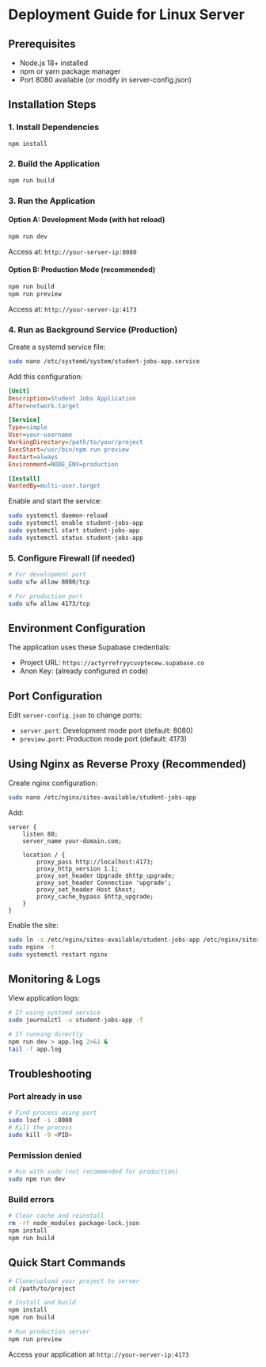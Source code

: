 # Deployment Guide for Linux Server

## Prerequisites
- Node.js 18+ installed
- npm or yarn package manager
- Port 8080 available (or modify in server-config.json)

## Installation Steps

### 1. Install Dependencies
```bash
npm install
```

### 2. Build the Application
```bash
npm run build
```

### 3. Run the Application

#### Option A: Development Mode (with hot reload)
```bash
npm run dev
```
Access at: `http://your-server-ip:8080`

#### Option B: Production Mode (recommended)
```bash
npm run build
npm run preview
```
Access at: `http://your-server-ip:4173`

### 4. Run as Background Service (Production)

Create a systemd service file:

```bash
sudo nano /etc/systemd/system/student-jobs-app.service
```

Add this configuration:
```ini
[Unit]
Description=Student Jobs Application
After=network.target

[Service]
Type=simple
User=your-username
WorkingDirectory=/path/to/your/project
ExecStart=/usr/bin/npm run preview
Restart=always
Environment=NODE_ENV=production

[Install]
WantedBy=multi-user.target
```

Enable and start the service:
```bash
sudo systemctl daemon-reload
sudo systemctl enable student-jobs-app
sudo systemctl start student-jobs-app
sudo systemctl status student-jobs-app
```

### 5. Configure Firewall (if needed)
```bash
# For development port
sudo ufw allow 8080/tcp

# For production port
sudo ufw allow 4173/tcp
```

## Environment Configuration

The application uses these Supabase credentials:
- Project URL: `https://actyrrefryycuvptecew.supabase.co`
- Anon Key: (already configured in code)

## Port Configuration

Edit `server-config.json` to change ports:
- `server.port`: Development mode port (default: 8080)
- `preview.port`: Production mode port (default: 4173)

## Using Nginx as Reverse Proxy (Recommended)

Create nginx configuration:
```bash
sudo nano /etc/nginx/sites-available/student-jobs-app
```

Add:
```nginx
server {
    listen 80;
    server_name your-domain.com;

    location / {
        proxy_pass http://localhost:4173;
        proxy_http_version 1.1;
        proxy_set_header Upgrade $http_upgrade;
        proxy_set_header Connection 'upgrade';
        proxy_set_header Host $host;
        proxy_cache_bypass $http_upgrade;
    }
}
```

Enable the site:
```bash
sudo ln -s /etc/nginx/sites-available/student-jobs-app /etc/nginx/sites-enabled/
sudo nginx -t
sudo systemctl restart nginx
```

## Monitoring & Logs

View application logs:
```bash
# If using systemd service
sudo journalctl -u student-jobs-app -f

# If running directly
npm run dev > app.log 2>&1 &
tail -f app.log
```

## Troubleshooting

### Port already in use
```bash
# Find process using port
sudo lsof -i :8080
# Kill the process
sudo kill -9 <PID>
```

### Permission denied
```bash
# Run with sudo (not recommended for production)
sudo npm run dev
```

### Build errors
```bash
# Clear cache and reinstall
rm -rf node_modules package-lock.json
npm install
npm run build
```

## Quick Start Commands

```bash
# Clone/upload your project to server
cd /path/to/project

# Install and build
npm install
npm run build

# Run production server
npm run preview
```

Access your application at `http://your-server-ip:4173`
